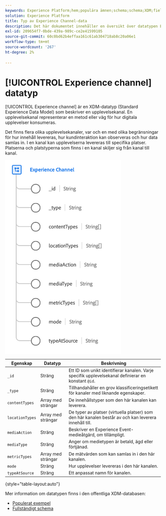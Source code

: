 ```yaml
---
keywords: Experience Platform;hem;populära ämnen;schema;schema;XDM;fields;schemas;Schemas;Webbsidesinformation;datatyp;datatyp;webbsida
solution: Experience Platform
title: Typ av Experience Channel-data
description: Det här dokumentet innehåller en översikt över datatypen Experience channel Experience Data Model (XDM).
exl-id: 209654f7-0bde-439a-989c-ce2e41599105
source-git-commit: 60c0bd62b4effaa161c61ab304718ab8c20a06e1
workflow-type: tm+mt
source-wordcount: '267'
ht-degree: 2%

---
```


# [!UICONTROL Experience channel] datatyp

[!UICONTROL Experience channel] är en XDM-datatyp (Standard Experience Data Model) som beskriver en upplevelsekanal. En upplevelsekanal representerar en metod eller väg för hur digitala upplevelser konsumeras.

Det finns flera olika upplevelsekanaler, var och en med olika begränsningar för hur innehåll levereras, hur kundinteraktion kan observeras och hur data samlas in. I en kanal kan upplevelserna levereras till specifika platser. Platserna och platstyperna som finns i en kanal skiljer sig från kanal till kanal.

![](../images/data-types/experience-channel.png)

| Egenskap | Datatyp | Beskrivning |
| --- | --- | --- |
| `_id` | Sträng | Ett ID som unikt identifierar kanalen. Varje specifik upplevelsekanal definierar en konstant `@id`. |
| `_type` | Sträng | Tillhandahåller en grov klassificeringsetikett för kanaler med liknande egenskaper. |
| `contentTypes` | Array med strängar | De innehållstyper som den här kanalen kan leverera. |
| `locationTypes` | Array med strängar | De typer av platser (virtuella platser) som den här kanalen består av och kan leverera innehåll till. |
| `mediaAction` | Sträng | Beskriver en Experience Event-medieåtgärd, om tillämpligt. |
| `mediaType` | Sträng | Anger om medietypen är betald, ägd eller förtjänad. |
| `metricTypes` | Array med strängar | De mätvärden som kan samlas in i den här kanalen. |
| `mode` | Sträng | Hur upplevelser levereras i den här kanalen. |
| `typeAtSource` | Sträng | Ett anpassat namn för kanalen. |

{style=&quot;table-layout:auto&quot;}

Mer information om datatypen finns i den offentliga XDM-databasen:

* [Populerat exempel](https://github.com/adobe/xdm/blob/master/components/datatypes/channels/channel.example.1.json)
* [Fullständigt schema](https://github.com/adobe/xdm/blob/master/components/datatypes/channels/channel.schema.json)
